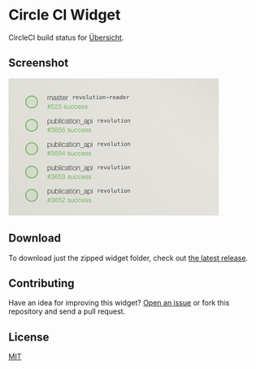 # Circle CI Widget

CircleCI build status for [Übersicht](http://tracesof.net/uebersicht/).

## Screenshot

![CircleCI build status for Übersicht](https://raw.githubusercontent.com/andremedeiros/circleci-widget/master/screenshot.png)

## Download

To download just the zipped widget folder, check out [the latest release](https://github.com/andremedeiros/circleci-widget/releases/latest).

## Contributing

Have an idea for improving this widget? [Open an issue](https://github.com/andremedeiros/circleci-widget/issues/new) or fork this repository and send a pull request.

## License

[MIT](./LICENSE)
